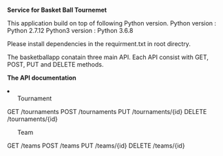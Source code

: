 <b>Service for Basket Ball Tournemet</b>

This application build on top of following Python version.
Python version : Python 2.7.12
Python3 version : Python 3.6.8

Please install dependencies in the requirment.txt in root directry.

The basketballapp conatain three main API. Each API consist with GET, POST, PUT and DELETE methods.

<b>The API documentation</b> 
<li>
  <ul>Tournament </ul>
  
  GET /tournaments
  POST /tournaments
  PUT /tournaments/{id}
  DELETE /tournaments/{id}
  
  <ul>Team </ul>
  
  GET /teams
  POST /teams
  PUT /teams/{id}
  DELETE /teams/{id}
 </li>
  




